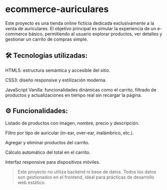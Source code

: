 # ecommerce-auriculares

Este proyecto es una tienda online ficticia dedicada exclusivamente a la venta de auriculares. El objetivo principal es simular la experiencia de un e-commerce básico, permitiendo al usuario explorar productos, ver detalles y gestionar un carrito de compras simple.

## 🛠 Tecnologías utilizadas:
HTML5: estructura semántica y accesible del sitio.

CSS3: diseño responsive y estilización moderna.
 
JavaScript Vanilla: funcionalidades dinámicas como el carrito, filtrado de productos y actualizaciones en tiempo real sin recargar la página.

## ⚙️ Funcionalidades:
Listado de productos con imagen, nombre, precio y descripción.

Filtro por tipo de auricular (in-ear, over-ear, inalámbrico, etc.).

Agregar y eliminar productos del carrito.

Cálculo automático del total en el carrito.

Interfaz responsive para dispositivos móviles.

> Este proyecto no utiliza backend ni base de datos. Todos los datos son gestionados en el frontend, ideal para prácticas de desarrollo web estático.
